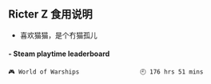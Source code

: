 ## Ricter Z 食用说明
- 喜欢猫猫，是个冇猫孤儿

<!-- steam-box start -->
#### - Steam playtime leaderboard
```text
🎮 World of Warships                 🕘 176 hrs 51 mins
```
<!-- Powered by https://github.com/YouEclipse/steam-box . -->
<!-- steam-box end -->
